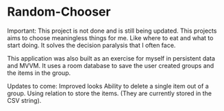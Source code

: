 # Random-Chooser
  Important: This project is not done and is still being updated.
  This projects aims to choose meaningless things for me. Like where to eat and what to start doing. It solves the decision paralysis that I often face.

  This application was also built as an exercise for myself in persistent data and MVVM. It uses a room database to save the user created groups and the items in the group.

  Updates to come:
    Improved looks
    Ability to delete a single item out of a group.
    Using relation to store the items. (They are currently stored in the CSV string).
